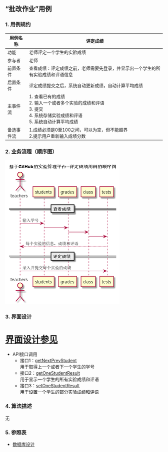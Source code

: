 ## “批改作业”用例

### 1. 用例规约

用例名称 | 评定成绩
---|---
功能 | 老师评定一个学生的实验成绩
参与者 | 老师
前置条件 | 查看成绩：评定成绩之前，老师需要先登录，并显示出一个学生的所有实验成绩和评语信息
后置条件 | 评定成绩提交之后，系统自动更新成绩，自动计算平均成绩
主事件流 | 1. 查看已有的成绩 <br> 2. 输入一个或者多个实验的成绩和评语 <br>3. 提交 <br>4. 系统存储实验成绩和评语<br>5. 系统自动计算平均成绩
备选事件流 | 1.成绩必须是0至100之间，可以为空，但不能超界 <br>2.提示用户重新输入成绩分数

### 2. 业务流程（顺序图）
![](../pic/test_word.png)
### 3. 界面设计
# [界面设计参见](https://mousezz.github.io/is_analysis/test6/Ui/index.html)
- API接口调用
    - 接口1：[getNextPrevStudent](../Interface/getNextPrevStudent.md) <br> 用于取得上一个或者下一个学生的学号
    - 接口2：[getOneStudentResult](../Interface/getOneStudentResult.md) <br> 用于显示一个学生的所有实验成绩和评语
    - 接口3：[setOneStudentResult](../Interface/setOneStudentResult.md) <br> 用于设置一个学生的部分实验成绩和评语

### 4. 算法描述

无

### 5. 参照表
- [数据库设计](../Database.md)
